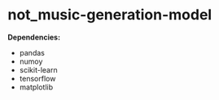 # not_music-generation-model

**Dependencies:**
 - pandas
 - numoy
 - scikit-learn
 - tensorflow
 - matplotlib
